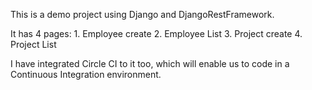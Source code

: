 This is a demo project using Django and DjangoRestFramework.

It has 4 pages:
    1. Employee create
    2. Employee List
    3. Project create
    4. Project List

I have integrated Circle CI to it too, which will enable us to code in a Continuous Integration environment.
